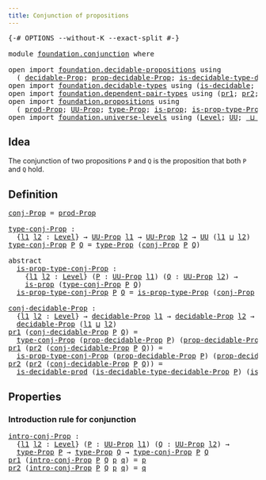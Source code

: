 ```yaml
---
title: Conjunction of propositions
---
```


<pre class="Agda"><a id="53" class="Symbol">{-#</a> <a id="57" class="Keyword">OPTIONS</a> <a id="65" class="Pragma">--without-K</a> <a id="77" class="Pragma">--exact-split</a> <a id="91" class="Symbol">#-}</a>

<a id="96" class="Keyword">module</a> <a id="103" href="foundation.conjunction.html" class="Module">foundation.conjunction</a> <a id="126" class="Keyword">where</a>

<a id="133" class="Keyword">open</a> <a id="138" class="Keyword">import</a> <a id="145" href="foundation.decidable-propositions.html" class="Module">foundation.decidable-propositions</a> <a id="179" class="Keyword">using</a>
  <a id="187" class="Symbol">(</a> <a id="189" href="foundation.decidable-propositions.html#2032" class="Function">decidable-Prop</a><a id="203" class="Symbol">;</a> <a id="205" href="foundation.decidable-propositions.html#2181" class="Function">prop-decidable-Prop</a><a id="224" class="Symbol">;</a> <a id="226" href="foundation.decidable-propositions.html#2520" class="Function">is-decidable-type-decidable-Prop</a><a id="258" class="Symbol">)</a>
<a id="260" class="Keyword">open</a> <a id="265" class="Keyword">import</a> <a id="272" href="foundation.decidable-types.html" class="Module">foundation.decidable-types</a> <a id="299" class="Keyword">using</a> <a id="305" class="Symbol">(</a><a id="306" href="foundation.decidable-types.html#1918" class="Function">is-decidable</a><a id="318" class="Symbol">;</a> <a id="320" href="foundation.decidable-types.html#3336" class="Function">is-decidable-prod</a><a id="337" class="Symbol">)</a>
<a id="339" class="Keyword">open</a> <a id="344" class="Keyword">import</a> <a id="351" href="foundation.dependent-pair-types.html" class="Module">foundation.dependent-pair-types</a> <a id="383" class="Keyword">using</a> <a id="389" class="Symbol">(</a><a id="390" href="foundation-core.dependent-pair-types.html#605" class="Field">pr1</a><a id="393" class="Symbol">;</a> <a id="395" href="foundation-core.dependent-pair-types.html#617" class="Field">pr2</a><a id="398" class="Symbol">;</a> <a id="400" href="foundation-core.dependent-pair-types.html#588" class="InductiveConstructor">pair</a><a id="404" class="Symbol">)</a>
<a id="406" class="Keyword">open</a> <a id="411" class="Keyword">import</a> <a id="418" href="foundation.propositions.html" class="Module">foundation.propositions</a> <a id="442" class="Keyword">using</a>
  <a id="450" class="Symbol">(</a> <a id="452" href="foundation-core.propositions.html#5874" class="Function">prod-Prop</a><a id="461" class="Symbol">;</a> <a id="463" href="foundation-core.propositions.html#1393" class="Function">UU-Prop</a><a id="470" class="Symbol">;</a> <a id="472" href="foundation-core.propositions.html#1495" class="Function">type-Prop</a><a id="481" class="Symbol">;</a> <a id="483" href="foundation-core.propositions.html#1309" class="Function">is-prop</a><a id="490" class="Symbol">;</a> <a id="492" href="foundation-core.propositions.html#1562" class="Function">is-prop-type-Prop</a><a id="509" class="Symbol">)</a>
<a id="511" class="Keyword">open</a> <a id="516" class="Keyword">import</a> <a id="523" href="foundation.universe-levels.html" class="Module">foundation.universe-levels</a> <a id="550" class="Keyword">using</a> <a id="556" class="Symbol">(</a><a id="557" href="Agda.Primitive.html#597" class="Postulate">Level</a><a id="562" class="Symbol">;</a> <a id="564" href="foundation-core.universe-levels.html#235" class="Primitive">UU</a><a id="566" class="Symbol">;</a> <a id="568" href="Agda.Primitive.html#810" class="Primitive Operator">_⊔_</a><a id="571" class="Symbol">)</a>
</pre>
## Idea

The conjunction of two propositions `P` and `Q` is the proposition that both `P` and `Q` hold.

## Definition

<pre class="Agda"><a id="conj-Prop"></a><a id="706" href="foundation.conjunction.html#706" class="Function">conj-Prop</a> <a id="716" class="Symbol">=</a> <a id="718" href="foundation-core.propositions.html#5874" class="Function">prod-Prop</a>

<a id="type-conj-Prop"></a><a id="729" href="foundation.conjunction.html#729" class="Function">type-conj-Prop</a> <a id="744" class="Symbol">:</a>
  <a id="748" class="Symbol">{</a><a id="749" href="foundation.conjunction.html#749" class="Bound">l1</a> <a id="752" href="foundation.conjunction.html#752" class="Bound">l2</a> <a id="755" class="Symbol">:</a> <a id="757" href="Agda.Primitive.html#597" class="Postulate">Level</a><a id="762" class="Symbol">}</a> <a id="764" class="Symbol">→</a> <a id="766" href="foundation-core.propositions.html#1393" class="Function">UU-Prop</a> <a id="774" href="foundation.conjunction.html#749" class="Bound">l1</a> <a id="777" class="Symbol">→</a> <a id="779" href="foundation-core.propositions.html#1393" class="Function">UU-Prop</a> <a id="787" href="foundation.conjunction.html#752" class="Bound">l2</a> <a id="790" class="Symbol">→</a> <a id="792" href="foundation-core.universe-levels.html#235" class="Primitive">UU</a> <a id="795" class="Symbol">(</a><a id="796" href="foundation.conjunction.html#749" class="Bound">l1</a> <a id="799" href="Agda.Primitive.html#810" class="Primitive Operator">⊔</a> <a id="801" href="foundation.conjunction.html#752" class="Bound">l2</a><a id="803" class="Symbol">)</a>
<a id="805" href="foundation.conjunction.html#729" class="Function">type-conj-Prop</a> <a id="820" href="foundation.conjunction.html#820" class="Bound">P</a> <a id="822" href="foundation.conjunction.html#822" class="Bound">Q</a> <a id="824" class="Symbol">=</a> <a id="826" href="foundation-core.propositions.html#1495" class="Function">type-Prop</a> <a id="836" class="Symbol">(</a><a id="837" href="foundation.conjunction.html#706" class="Function">conj-Prop</a> <a id="847" href="foundation.conjunction.html#820" class="Bound">P</a> <a id="849" href="foundation.conjunction.html#822" class="Bound">Q</a><a id="850" class="Symbol">)</a>

<a id="853" class="Keyword">abstract</a>
  <a id="is-prop-type-conj-Prop"></a><a id="864" href="foundation.conjunction.html#864" class="Function">is-prop-type-conj-Prop</a> <a id="887" class="Symbol">:</a>
    <a id="893" class="Symbol">{</a><a id="894" href="foundation.conjunction.html#894" class="Bound">l1</a> <a id="897" href="foundation.conjunction.html#897" class="Bound">l2</a> <a id="900" class="Symbol">:</a> <a id="902" href="Agda.Primitive.html#597" class="Postulate">Level</a><a id="907" class="Symbol">}</a> <a id="909" class="Symbol">(</a><a id="910" href="foundation.conjunction.html#910" class="Bound">P</a> <a id="912" class="Symbol">:</a> <a id="914" href="foundation-core.propositions.html#1393" class="Function">UU-Prop</a> <a id="922" href="foundation.conjunction.html#894" class="Bound">l1</a><a id="924" class="Symbol">)</a> <a id="926" class="Symbol">(</a><a id="927" href="foundation.conjunction.html#927" class="Bound">Q</a> <a id="929" class="Symbol">:</a> <a id="931" href="foundation-core.propositions.html#1393" class="Function">UU-Prop</a> <a id="939" href="foundation.conjunction.html#897" class="Bound">l2</a><a id="941" class="Symbol">)</a> <a id="943" class="Symbol">→</a>
    <a id="949" href="foundation-core.propositions.html#1309" class="Function">is-prop</a> <a id="957" class="Symbol">(</a><a id="958" href="foundation.conjunction.html#729" class="Function">type-conj-Prop</a> <a id="973" href="foundation.conjunction.html#910" class="Bound">P</a> <a id="975" href="foundation.conjunction.html#927" class="Bound">Q</a><a id="976" class="Symbol">)</a>
  <a id="980" href="foundation.conjunction.html#864" class="Function">is-prop-type-conj-Prop</a> <a id="1003" href="foundation.conjunction.html#1003" class="Bound">P</a> <a id="1005" href="foundation.conjunction.html#1005" class="Bound">Q</a> <a id="1007" class="Symbol">=</a> <a id="1009" href="foundation-core.propositions.html#1562" class="Function">is-prop-type-Prop</a> <a id="1027" class="Symbol">(</a><a id="1028" href="foundation.conjunction.html#706" class="Function">conj-Prop</a> <a id="1038" href="foundation.conjunction.html#1003" class="Bound">P</a> <a id="1040" href="foundation.conjunction.html#1005" class="Bound">Q</a><a id="1041" class="Symbol">)</a>

<a id="conj-decidable-Prop"></a><a id="1044" href="foundation.conjunction.html#1044" class="Function">conj-decidable-Prop</a> <a id="1064" class="Symbol">:</a>
  <a id="1068" class="Symbol">{</a><a id="1069" href="foundation.conjunction.html#1069" class="Bound">l1</a> <a id="1072" href="foundation.conjunction.html#1072" class="Bound">l2</a> <a id="1075" class="Symbol">:</a> <a id="1077" href="Agda.Primitive.html#597" class="Postulate">Level</a><a id="1082" class="Symbol">}</a> <a id="1084" class="Symbol">→</a> <a id="1086" href="foundation.decidable-propositions.html#2032" class="Function">decidable-Prop</a> <a id="1101" href="foundation.conjunction.html#1069" class="Bound">l1</a> <a id="1104" class="Symbol">→</a> <a id="1106" href="foundation.decidable-propositions.html#2032" class="Function">decidable-Prop</a> <a id="1121" href="foundation.conjunction.html#1072" class="Bound">l2</a> <a id="1124" class="Symbol">→</a>
  <a id="1128" href="foundation.decidable-propositions.html#2032" class="Function">decidable-Prop</a> <a id="1143" class="Symbol">(</a><a id="1144" href="foundation.conjunction.html#1069" class="Bound">l1</a> <a id="1147" href="Agda.Primitive.html#810" class="Primitive Operator">⊔</a> <a id="1149" href="foundation.conjunction.html#1072" class="Bound">l2</a><a id="1151" class="Symbol">)</a>
<a id="1153" href="foundation-core.dependent-pair-types.html#605" class="Field">pr1</a> <a id="1157" class="Symbol">(</a><a id="1158" href="foundation.conjunction.html#1044" class="Function">conj-decidable-Prop</a> <a id="1178" href="foundation.conjunction.html#1178" class="Bound">P</a> <a id="1180" href="foundation.conjunction.html#1180" class="Bound">Q</a><a id="1181" class="Symbol">)</a> <a id="1183" class="Symbol">=</a>
  <a id="1187" href="foundation.conjunction.html#729" class="Function">type-conj-Prop</a> <a id="1202" class="Symbol">(</a><a id="1203" href="foundation.decidable-propositions.html#2181" class="Function">prop-decidable-Prop</a> <a id="1223" href="foundation.conjunction.html#1178" class="Bound">P</a><a id="1224" class="Symbol">)</a> <a id="1226" class="Symbol">(</a><a id="1227" href="foundation.decidable-propositions.html#2181" class="Function">prop-decidable-Prop</a> <a id="1247" href="foundation.conjunction.html#1180" class="Bound">Q</a><a id="1248" class="Symbol">)</a>
<a id="1250" href="foundation-core.dependent-pair-types.html#605" class="Field">pr1</a> <a id="1254" class="Symbol">(</a><a id="1255" href="foundation-core.dependent-pair-types.html#617" class="Field">pr2</a> <a id="1259" class="Symbol">(</a><a id="1260" href="foundation.conjunction.html#1044" class="Function">conj-decidable-Prop</a> <a id="1280" href="foundation.conjunction.html#1280" class="Bound">P</a> <a id="1282" href="foundation.conjunction.html#1282" class="Bound">Q</a><a id="1283" class="Symbol">))</a> <a id="1286" class="Symbol">=</a>
  <a id="1290" href="foundation.conjunction.html#864" class="Function">is-prop-type-conj-Prop</a> <a id="1313" class="Symbol">(</a><a id="1314" href="foundation.decidable-propositions.html#2181" class="Function">prop-decidable-Prop</a> <a id="1334" href="foundation.conjunction.html#1280" class="Bound">P</a><a id="1335" class="Symbol">)</a> <a id="1337" class="Symbol">(</a><a id="1338" href="foundation.decidable-propositions.html#2181" class="Function">prop-decidable-Prop</a> <a id="1358" href="foundation.conjunction.html#1282" class="Bound">Q</a><a id="1359" class="Symbol">)</a>
<a id="1361" href="foundation-core.dependent-pair-types.html#617" class="Field">pr2</a> <a id="1365" class="Symbol">(</a><a id="1366" href="foundation-core.dependent-pair-types.html#617" class="Field">pr2</a> <a id="1370" class="Symbol">(</a><a id="1371" href="foundation.conjunction.html#1044" class="Function">conj-decidable-Prop</a> <a id="1391" href="foundation.conjunction.html#1391" class="Bound">P</a> <a id="1393" href="foundation.conjunction.html#1393" class="Bound">Q</a><a id="1394" class="Symbol">))</a> <a id="1397" class="Symbol">=</a>
  <a id="1401" href="foundation.decidable-types.html#3336" class="Function">is-decidable-prod</a> <a id="1419" class="Symbol">(</a><a id="1420" href="foundation.decidable-propositions.html#2520" class="Function">is-decidable-type-decidable-Prop</a> <a id="1453" href="foundation.conjunction.html#1391" class="Bound">P</a><a id="1454" class="Symbol">)</a> <a id="1456" class="Symbol">(</a><a id="1457" href="foundation.decidable-propositions.html#2520" class="Function">is-decidable-type-decidable-Prop</a> <a id="1490" href="foundation.conjunction.html#1393" class="Bound">Q</a><a id="1491" class="Symbol">)</a>
</pre>
## Properties

### Introduction rule for conjunction

<pre class="Agda"><a id="intro-conj-Prop"></a><a id="1556" href="foundation.conjunction.html#1556" class="Function">intro-conj-Prop</a> <a id="1572" class="Symbol">:</a>
  <a id="1576" class="Symbol">{</a><a id="1577" href="foundation.conjunction.html#1577" class="Bound">l1</a> <a id="1580" href="foundation.conjunction.html#1580" class="Bound">l2</a> <a id="1583" class="Symbol">:</a> <a id="1585" href="Agda.Primitive.html#597" class="Postulate">Level</a><a id="1590" class="Symbol">}</a> <a id="1592" class="Symbol">(</a><a id="1593" href="foundation.conjunction.html#1593" class="Bound">P</a> <a id="1595" class="Symbol">:</a> <a id="1597" href="foundation-core.propositions.html#1393" class="Function">UU-Prop</a> <a id="1605" href="foundation.conjunction.html#1577" class="Bound">l1</a><a id="1607" class="Symbol">)</a> <a id="1609" class="Symbol">(</a><a id="1610" href="foundation.conjunction.html#1610" class="Bound">Q</a> <a id="1612" class="Symbol">:</a> <a id="1614" href="foundation-core.propositions.html#1393" class="Function">UU-Prop</a> <a id="1622" href="foundation.conjunction.html#1580" class="Bound">l2</a><a id="1624" class="Symbol">)</a> <a id="1626" class="Symbol">→</a>
  <a id="1630" href="foundation-core.propositions.html#1495" class="Function">type-Prop</a> <a id="1640" href="foundation.conjunction.html#1593" class="Bound">P</a> <a id="1642" class="Symbol">→</a> <a id="1644" href="foundation-core.propositions.html#1495" class="Function">type-Prop</a> <a id="1654" href="foundation.conjunction.html#1610" class="Bound">Q</a> <a id="1656" class="Symbol">→</a> <a id="1658" href="foundation.conjunction.html#729" class="Function">type-conj-Prop</a> <a id="1673" href="foundation.conjunction.html#1593" class="Bound">P</a> <a id="1675" href="foundation.conjunction.html#1610" class="Bound">Q</a>
<a id="1677" href="foundation-core.dependent-pair-types.html#605" class="Field">pr1</a> <a id="1681" class="Symbol">(</a><a id="1682" href="foundation.conjunction.html#1556" class="Function">intro-conj-Prop</a> <a id="1698" href="foundation.conjunction.html#1698" class="Bound">P</a> <a id="1700" href="foundation.conjunction.html#1700" class="Bound">Q</a> <a id="1702" href="foundation.conjunction.html#1702" class="Bound">p</a> <a id="1704" href="foundation.conjunction.html#1704" class="Bound">q</a><a id="1705" class="Symbol">)</a> <a id="1707" class="Symbol">=</a> <a id="1709" href="foundation.conjunction.html#1702" class="Bound">p</a>
<a id="1711" href="foundation-core.dependent-pair-types.html#617" class="Field">pr2</a> <a id="1715" class="Symbol">(</a><a id="1716" href="foundation.conjunction.html#1556" class="Function">intro-conj-Prop</a> <a id="1732" href="foundation.conjunction.html#1732" class="Bound">P</a> <a id="1734" href="foundation.conjunction.html#1734" class="Bound">Q</a> <a id="1736" href="foundation.conjunction.html#1736" class="Bound">p</a> <a id="1738" href="foundation.conjunction.html#1738" class="Bound">q</a><a id="1739" class="Symbol">)</a> <a id="1741" class="Symbol">=</a> <a id="1743" href="foundation.conjunction.html#1738" class="Bound">q</a>
</pre>
